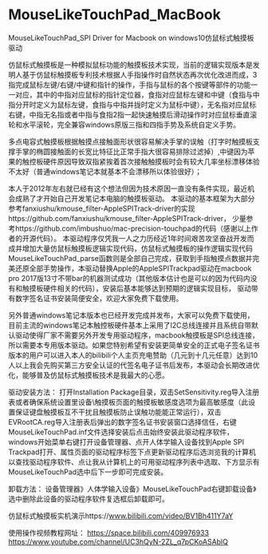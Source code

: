 # MouseLikeTouchPad_MacBook
MouseLikeTouchPad_SPI Driver for Macbook on windows10仿鼠标式触摸板驱动

仿鼠标式触摸板是一种模拟鼠标功能的触摸板技术实现，当前的逻辑实现版本是发明人基于仿鼠标触摸板专利技术根据人手指操作时自然状态再次优化改进而成，3指完成鼠标左键/右键/中键和指针的操作，手指与鼠标的各个按键等部件的功能一一对应，其中的中指对应鼠标的指针定位器，食指对应鼠标左键和中键（食指与中指分开时定义为鼠标左键，食指与中指并拢时定义为鼠标中键），无名指对应鼠标右键，中指无名指或者中指与食指2指一起快速触摸后滑动操作时对应鼠标垂直滚轮和水平滚轮，完全兼容windows原版三指和四指手势及系统自定义手势。

多点电容式触摸板根据触摸点接触面形状很容易解决手掌的误触（打字时触摸板支撑手掌的椭圆接触面的长宽比特征比正常手指大很容易排除过滤掉）,中键因为苹果的触控板硬件原因导致双指紧挨着首次接触触摸板时会有较大几率坐标漂移体验不太好（普通windows笔记本就基本不会漂移所以体验很好）；

本人于2012年左右就已经有这个想法但因为技术原因一直没有条件实现，最近机会成熟了才开始自己开发笔记本电脑的触摸板驱动。
本驱动的基本框架为大部分参考fanxiushu/kmouse_filter-AppleSPITrack-driver的实现https://github.com/fanxiushu/kmouse_filter-AppleSPITrack-driver，
少量参考https://github.com/imbushuo/mac-precision-touchpad的代码（感谢以上作者的开源代码）。
本驱动程序仅凭我一人之力历经近1年时间艰苦攻坚奋战开发而成并增加大量仿鼠标触摸板逻辑实现代码，仿鼠标式触摸板的操作逻辑实现代码MouseLikeTouchPad_parse函数则是全部自己完成，获取到手指触摸点数据并完美还原全部手势操作，本驱动替换Apple的AppleSPITrackpad驱动在macbook pro 2017版13寸不带bar的机器测试成功（其他版本估计也是可以的因为代码内没有和触摸板硬件相关的代码），安装后基本能够达到预期的逻辑实现目标， 驱动带有数字签名证书安装简便安全，欢迎大家免费下载使用。

另外普通windows笔记本版本也已经开发完成并发布，大家可以免费下载使用，目前主流的windows笔记本触控板硬件基本上采用了I2C总线连接并且系统自带默认驱动使得厂家不需要另外开发专用驱动程序，macbook触摸板是SPI总线连接，所以需要本专用版本驱动。如果您特别希望有安装更简单安全的正式电子签名证书版本的用户可以进入本人的bilibili个人主页充电赞助（几元到十几元任意）达到10人以上我会先购买第三方安全认证的代签名电子证书后发布，本驱动会长期改进优化，能够普及仿鼠标式触摸板技术是我最大的心愿。

驱动安装方法：  打开Installation Package目录，双击SetSensitivity.reg导入注册表或者确保系统设置里设备\触摸板页面的触摸板敏感度选项为最高敏感度（此设置保证键盘触摸板互不干扰且触摸板防止误触功能能正常运行），双击EVRootCA.reg导入注册表后弹出的数字签名证书安装窗口选择信任，右键MouseLikeTouchPad.inf文件选择安装后点击始终安装此驱动程序软件， windows开始菜单右键打开设备管理器、点开人体学输入设备找到Apple SPI Trackpad打开、属性页面的驱动程序标签下点更新驱动程序后选浏览我的计算机以查找驱动程序软件、点让我从计算机上的可用驱动程序列表中选取、下方显示有MouseLikeTouchPad选中后下一步即可完成安装。

卸载方法： 设备管理器》人体学输入设备》MouseLikeTouchPad右键卸载设备》选中删除此设备的驱动程序软件复选框后卸载即可。

仿鼠标式触摸板实机演示https://www.bilibili.com/video/BV1Bh411Y7aY

使用操作视频教程网址：
https://space.bilibili.com/409976933
https://www.youtube.com/channel/UC3hQyN-2ZL_q7pCKoASAblQ

